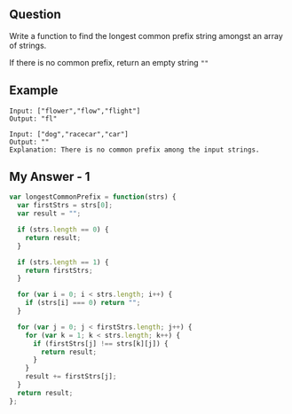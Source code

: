 ## Question
Write a function to find the longest common prefix string amongst an array of strings.

If there is no common prefix, return an empty string `""`

## Example

```
Input: ["flower","flow","flight"]
Output: "fl"

Input: ["dog","racecar","car"]
Output: ""
Explanation: There is no common prefix among the input strings.
```

## My Answer - 1

```javascript
var longestCommonPrefix = function(strs) {
  var firstStrs = strs[0];
  var result = "";

  if (strs.length == 0) {
    return result;
  }

  if (strs.length == 1) {
    return firstStrs;
  }

  for (var i = 0; i < strs.length; i++) {
    if (strs[i] === 0) return "";
  }

  for (var j = 0; j < firstStrs.length; j++) {
    for (var k = 1; k < strs.length; k++) {
      if (firstStrs[j] !== strs[k][j]) {
        return result;
      }
    }
    result += firstStrs[j];
  }
  return result;
};
```
